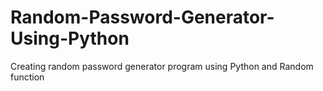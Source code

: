 # Random-Password-Generator-Using-Python
Creating random password generator program using Python and Random function
